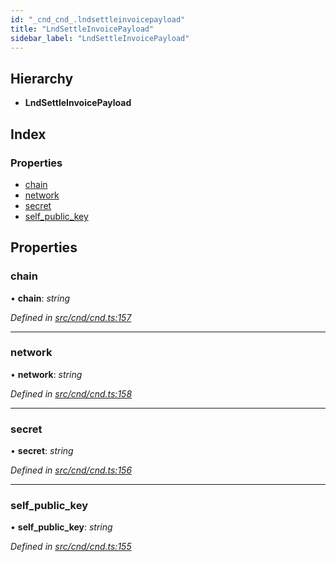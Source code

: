```yaml
---
id: "_cnd_cnd_.lndsettleinvoicepayload"
title: "LndSettleInvoicePayload"
sidebar_label: "LndSettleInvoicePayload"
---
```


## Hierarchy

* **LndSettleInvoicePayload**

## Index

### Properties

* [chain](_cnd_cnd_.lndsettleinvoicepayload.md#chain)
* [network](_cnd_cnd_.lndsettleinvoicepayload.md#network)
* [secret](_cnd_cnd_.lndsettleinvoicepayload.md#secret)
* [self_public_key](_cnd_cnd_.lndsettleinvoicepayload.md#self_public_key)

## Properties

###  chain

• **chain**: *string*

*Defined in [src/cnd/cnd.ts:157](https://github.com/comit-network/comit-js-sdk/blob/ee6360f/src/cnd/cnd.ts#L157)*

___

###  network

• **network**: *string*

*Defined in [src/cnd/cnd.ts:158](https://github.com/comit-network/comit-js-sdk/blob/ee6360f/src/cnd/cnd.ts#L158)*

___

###  secret

• **secret**: *string*

*Defined in [src/cnd/cnd.ts:156](https://github.com/comit-network/comit-js-sdk/blob/ee6360f/src/cnd/cnd.ts#L156)*

___

###  self_public_key

• **self_public_key**: *string*

*Defined in [src/cnd/cnd.ts:155](https://github.com/comit-network/comit-js-sdk/blob/ee6360f/src/cnd/cnd.ts#L155)*
